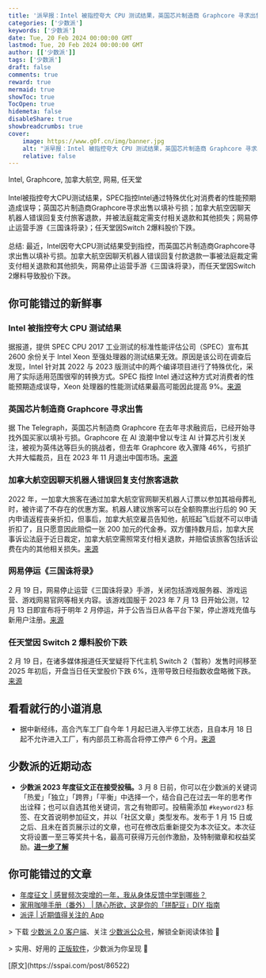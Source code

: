 ```yaml
---
title: '派早报：Intel 被指控夸大 CPU 测试结果，英国芯片制造商 Graphcore 寻求出售等'
categories: ['少数派']
keywords: ['少数派']
date: Tue, 20 Feb 2024 00:00:00 GMT
lastmod: Tue, 20 Feb 2024 00:00:00 GMT
author: [['少数派']]
tags: ['少数派']
draft: false 
comments: true
reward: true 
mermaid: true 
showToc: true 
TocOpen: true 
hidemeta: false 
disableShare: true 
showbreadcrumbs: true 
cover:
    image: https://www.g0f.cn/img/banner.jpg
    alt: "派早报：Intel 被指控夸大 CPU 测试结果，英国芯片制造商 Graphcore 寻求出售等"
    relative: false
---
```


<div>

<div> Intel, Graphcore, 加拿大航空, 网易, 任天堂<br/>
<br/>
Intel被指控夸大CPU测试结果，SPEC指控Intel通过特殊优化对消费者的性能预期造成误导；英国芯片制造商Graphcore寻求出售以填补亏损；加拿大航空因聊天机器人错误回复支付旅客退款，并被法庭裁定需支付相关退款和其他损失；网易停止运营手游《三国诛将录》；任天堂因Switch 2爆料股价下跌。<br/>
<br/>总结: 最近，Intel因夸大CPU测试结果受到指控，而英国芯片制造商Graphcore寻求出售以填补亏损。加拿大航空因聊天机器人错误回复付款退款一事被法庭裁定需支付相关退款和其他损失，网易停止运营手游《三国诛将录》，而任天堂因Switch 2爆料导致股价下跌。 <div>
<h2>你可能错过的新鲜事</h2><h3>Intel 被指控夸大 CPU 测试结果</h3><p>据报道，提供 SPEC CPU 2017 工业测试的标准性能评估公司（SPEC）宣布其 2600 余份关于 Intel Xeon 至强处理器的测试结果无效。原因是该公司在调查后发现，Intel 针对其 2022 与 2023 版测试中的两个编译项目进行了特殊优化，采用了实际适用范围很窄的转换方式。SPEC 指控 Intel 通过这种方式对消费者的性能预期造成误导，Xeon 处理器的性能测试结果最高可能因此提高 9%。<a href="https://www.pcworld.com/article/2238972">来源</a></p><h3>英国芯片制造商 Graphcore 寻求出售</h3><p>据 The Telegraph，英国芯片制造商 Graphcore 在去年寻求融资后，已经开始寻找外国买家以填补亏损。Graphcore 在 AI 浪潮中曾以专注 AI 计算芯片引发关注，被视为英伟达等巨头的挑战者，但去年 Graphcore 收入骤降 46%，亏损扩大并大幅裁员，且在 2023 年 11 月退出中国市场。<a href="https://www.telegraph.co.uk/business/2024/02/17/british-ai-champion-graphcore-explores-foreign-sale/">来源</a></p><h3>加拿大航空因聊天机器人错误回复支付旅客退款</h3><p>2022 年，一加拿大旅客在通过加拿大航空官网聊天机器人订票以参加其祖母葬礼时，被许诺了不存在的优惠方案。机器人建议旅客可以在全额购票出行后的 90 天内申请返程丧亲折扣，但事后，加拿大航空雇员告知他，航班起飞后就不可以申请折扣了，且只愿意因此赔偿一张 200 加元的代金券。双方僵持数月后，加拿大民事诉讼法庭于近日裁定，加拿大航空需照常支付相关退款，并赔偿该旅客包括诉讼费在内的其他相关损失。<a href="https://www.wired.com/story/air-canada-chatbot-refund-policy/">来源</a></p><h3>网易停运《三国诛将录》</h3><p>2 月 19 日，网易停止运营《三国诛将录》手游，关闭包括游戏服务器、游戏运营、游戏网易官网等相关内容。该游戏国服于 2023 年 7 月 13 日开始公测，12 月 13 日即宣布将于明年 2 月停运，并于公告当日从各平台下架，停止游戏充值与新用户注册。<a href="https://sgzjl.163.com/news/official/20231213/37794_1118544.html">来源</a></p><h3>任天堂因 Switch 2 爆料股价下跌</h3><p>2 月 19 日，在诸多媒体报道任天堂疑将下代主机 Switch 2（暂称）发售时间移至 2025 年初后，开盘当日任天堂股价下跌 6%，连带导致日经指数收盘略微下跌。<a href="https://www.reuters.com/technology/nintendo-shares-slide-reports-delayed-switch-successor-release-2024-02-19/">来源</a></p><h2>看看就行的小道消息</h2><ul><li>据中新经纬，高合汽车工厂自今年 1 月起已进入半停工状态，且自本月 18 日起不允许进入工厂，有内部员工称高合将停工停产 6 个月。<a href="https://weibo.com/5993531560/O1cXOijdw">来源</a></li></ul><h2>少数派的近期动态</h2><ul><li><strong>少数派 2023 年度征文正在接受投稿。</strong>3 月 8 日前，你可以在少数派的关键词「热爱」「独立」「跨界」「平衡」中选择一个，结合自己在过去一年的思考作出诠释；也可以自选其他关键词，言之有物即可。投稿需添加 <code>#keyword23</code> 标签、在文首说明参加征文，并以「社区文章」类型发布。发布于 1 月 15 日或之后、且未在首页展示过的文章，也可在修改后重新提交为本次征文。本次征文将设置一至三等奖共十名，最高可获得万元创作激励，及特制徽章和权益奖励。<a href="https://sspai.com/post/86409"><strong>进一步了解</strong></a></li></ul><h2>你可能错过的文章</h2><ul><li><a href="https://sspai.com/post/86483">年度征文 | 感冒频次突增的一年，我从身体反馈中学到哪些？</a></li><li><a href="https://sspai.com/post/86481">家用咖啡手册（番外） | 随心所欲，这是你的「拼配豆」DIY 指南</a></li><li><a href="https://sspai.com/post/86521">派评 | 近期值得关注的 App</a></li></ul><p>&gt; 下载 <a href="https://sspai.com/page/client">少数派 2.0 客户端</a>、关注 <a href="https://sspai.com/s/J71e">少数派公众号</a>，解锁全新阅读体验 📰</p><p>&gt; 实用、好用的 <a href="https://sspai.com/mall">正版软件</a>，少数派为你呈现 🚀</p>
</div></div>
</div>

<div>
[原文](https://sspai.com/post/86522)
</div>

